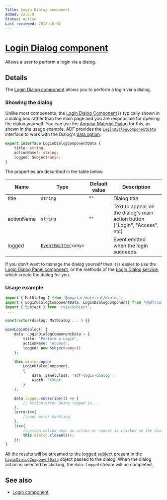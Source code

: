 ```yaml
---
Title: Login Dialog component
Added: v2.6.0
Status: Active
Last reviewed: 2018-10-02
---
```


# [Login Dialog component](lib/core/src/lib/login/components/login-dialog.component.ts "Defined in login-dialog.component.ts")

Allows a user to perform a login via a dialog.

## Details

The [Login Dialog component](login-dialog.component.md) allows you to perform a login via a dialog.

### Showing the dialog

Unlike most components, the [Login Dialog Component](login-dialog.component.md) is typically shown in a dialog box
rather than the main page and you are responsible for opening the dialog yourself. You can use the
[Angular Material Dialog](https://material.angular.io/components/dialog/overview) for this,
as shown in the usage example. ADF provides the [`LoginDialogComponentData`](lib/core/src/lib/login/components/login-dialog-component-data.interface.ts) interface
to work with the Dialog's
[data option](https://material.angular.io/components/dialog/overview#sharing-data-with-the-dialog-component-):

```ts
export interface LoginDialogComponentData {
    title: string;
    actionName?: string;
    logged: Subject<any>;
}
```

The properties are described in the table below:

| Name | Type | Default value | Description |
| ---- | ---- | ------------- | ----------- |
| title | `string` | "" | Dialog title |
| actionName | `string` | "" | Text to appear on the dialog's main action button ("Login", "Access", etc) |
| logged | [`EventEmitter`](https://angular.io/api/core/EventEmitter)`<any>` |  | Event emitted when the login succeeds. |

If you don't want to manage the dialog yourself then it is easier to use the
[Login Dialog Panel component](login-dialog-panel.component.md), or the
methods of the [Login Dialog service](../services/login-dialog.service.md), which create
the dialog for you.

### Usage example

```ts
import { MatDialog } from '@angular/material/dialog';
import { LoginDialogComponentData, LoginDialogComponent} from '@adf/core'
import { Subject } from 'rxjs/Subject';
 ...

constructor(dialog: MatDialog ... ) {}

openLoginDialog() {
    data: LoginDialogComponentData = {
        title: "Perform a Login",
        actionName: "Access",
        logged: new Subject<any>()
    };

    this.dialog.open(
        LoginDialogComponent,
        {
            data, panelClass: 'adf-login-dialog',
            width: '630px'
        }
    );

    data.logged.subscribe(() => {
        // Action after being logged in...
    }, 
    (error)=>{
        //your error handling
    }, 
    ()=>{
        //action called when an action or cancel is clicked on the dialog
        this.dialog.closeAll();
    });
}
```

All the results will be streamed to the logged [subject](http://reactivex.io/rxjs/manual/overview.html#subject) present in the [`LoginDialogComponentData`](lib/core/src/lib/login/components/login-dialog-component-data.interface.ts) object passed to the dialog.
When the dialog action is selected by clicking, the `data.logged` stream will be completed.

## See also

-   [Login component](login.component.md)

